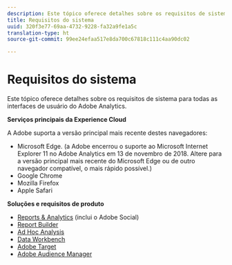```yaml
---
description: Este tópico oferece detalhes sobre os requisitos de sistema para todas as interfaces de usuário do Adobe Analytics.
title: Requisitos do sistema
uuid: 320f3e77-69aa-4732-9228-fa32a9fe1a5c
translation-type: ht
source-git-commit: 99ee24efaa517e8da700c67818c111c4aa90dc02

---
```



# Requisitos do sistema

Este tópico oferece detalhes sobre os requisitos de sistema para todas as interfaces de usuário do Adobe Analytics.

**Serviços principais da Experience Cloud**

A Adobe suporta a versão principal mais recente destes navegadores:

* Microsoft Edge. (a Adobe encerrou o suporte ao Microsoft Internet Explorer 11 no Adobe Analytics em 13 de novembro de 2018. Altere para a versão principal mais recente do Microsoft Edge ou de outro navegador compatível, o mais rápido possível.)
* Google Chrome
* Mozilla Firefox
* Apple Safari

**Soluções e requisitos de produto**

* [Reports &amp; Analytics](https://marketing.adobe.com/resources/help/pt_BR/sc/user/requirements.html) (inclui o Adobe Social)
* [Report Builder](https://marketing.adobe.com/resources/help/pt_BR/arb/system_requirements.html)
* [Ad Hoc Analysis](https://marketing.adobe.com/resources/help/pt_BR/dsc/c_sys_reqs.html)
* [Data Workbench](https://marketing.adobe.com/resources/help/en_US/insight/install/c_Data_Workbench_Client_install.html)
* [Adobe Target](https://marketing.adobe.com/resources/help/pt_BR/target/ov/r_supported_browsers.html)
* [Adobe Audience Manager](https://docs.adobe.com/content/help/pt-BR/audience-manager/user-guide/reference/supported-browsers.html)

